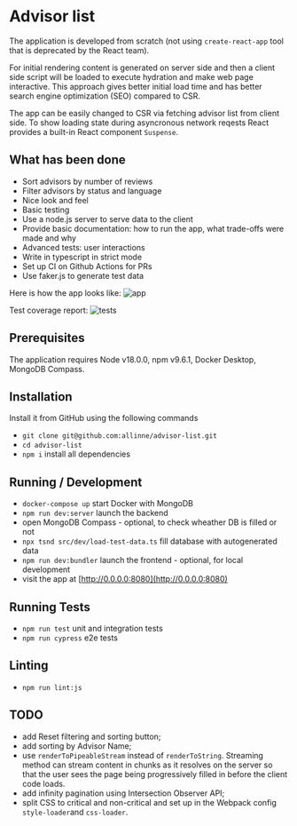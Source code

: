 # Advisor list

The application is developed from scratch (not using `create-react-app` tool that is deprecated by the React team).

For initial rendering content is generated on server side and then a client side script will be loaded to execute hydration and make web page interactive.
This approach gives better initial load time and has better search engine optimization (SEO) compared to CSR.

The app can be easily changed to CSR via fetching advisor list from client side. To show loading state during asyncronous network reqests React provides a built-in React component `Suspense`.

## What has been done

* Sort advisors by number of reviews
* Filter advisors by status and language
* Nice look and feel
* Basic testing
* Use a node.js server to serve data to the client
* Provide basic documentation: how to run the app, what trade-offs were made and why
* Advanced tests: user interactions
* Write in typescript in strict mode
* Set up CI on Github Actions for PRs
* Use faker.js to generate test data

Here is how the app looks like:
![app](https://github.com/allinne/advisor-list/assets/888989/ec3296be-97a4-43ad-8c06-c44b5336bc6b "Advisor list sorted by Reviews")

Test coverage report:
![tests](https://github.com/allinne/advisor-list/assets/888989/f84970e6-371b-4aad-8e51-0364b35b7afc "Test coverage")

## Prerequisites

The application requires Node v18.0.0, npm v9.6.1, Docker Desktop, MongoDB Compass.

## Installation

Install it from GitHub using the following commands
* `git clone git@github.com:allinne/advisor-list.git`
* `cd advisor-list`
* `npm i` install all dependencies

## Running / Development

* `docker-compose up` start Docker with MongoDB
* `npm run dev:server` launch the backend
* open MongoDB Compass - optional, to check wheather DB is filled or not
* `npx tsnd src/dev/load-test-data.ts` fill database with autogenerated data
* `npm run dev:bundler` launch the frontend - optional, for local development
* visit the app at [http://0.0.0.0:8080](http://0.0.0.0:8080)

## Running Tests

* `npm run test` unit and integration tests
* `npm run cypress` e2e tests

## Linting

* `npm run lint:js`

## TODO
* add Reset filtering and sorting button;
* add sorting by Advisor Name;
* use `renderToPipeableStream` instead of `renderToString`. Streaming method can stream content in chunks as it resolves on the server so that the user sees the page being progressively filled in before the client code loads.
* add infinity pagination using Intersection Observer API;
* split CSS to critical and non-critical and set up in the Webpack config `style-loader`and `css-loader`.
